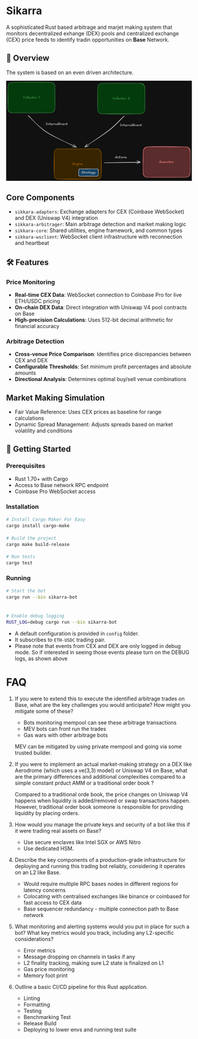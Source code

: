 # Sikarra


A sophisticated Rust based arbitrage and marjet making system that monitors decentralized exhange (DEX) pools and centralized exchange (CEX) price feeds to identify tradin opportunities on **Base** Network.

## 🚀 Overview

The system is based on an even driven architecture.



![](./docs/images/image.png)

## Core Components
- `sikkara-adapters`: Exchange adapters for CEX (Coinbase WebSocket) and DEX (Uniswap V4) integration
- `sikkara-arbitrager`: Main arbitrage detection and market making logic
- `sikkara-core`: Shared utilities, engine framework, and common types
- `sikkara-wsclient`: WebSocket client infrastructure with reconnection and heartbeat

## 🛠️ Features

### Price Monitoring
- **Real-time CEX Data**: WebSocket connection to Coinbase Pro for live ETH/USDC pricing
- **On-chain DEX Data**: Direct integration with Uniswap V4 pool contracts on Base
- **High-precision Calculations**: Uses 512-bit decimal arithmetic for financial accuracy

### Arbitrage Detection
- **Cross-venue Price Comparison**: Identifies price discrepancies between CEX and DEX
- **Configurable Thresholds**: Set minimum profit percentages and absolute amounts
- **Directional Analysis**: Determines optimal buy/sell venue combinations

## Market Making Simulation
- Fair Value Reference: Uses CEX prices as baseline for range calculations
- Dynamic Spread Management: Adjusts spreads based on market volatility and conditions

## 🚦 Getting Started

### Prerequisites

- Rust 1.70+ with Cargo
- Access to Base network RPC endpoint
- Coinbase Pro WebSocket access

### Installation

```bash
# Install Cargo Maker For Easy
cargo install cargo-make

# Build the project
cargo make build-release

# Run tests
cargo test
```


### Running

```bash
# Start the bot
cargo run --bin sikarra-bot


# Enable debug logging
RUST_LOG=debug cargo run --bin sikarra-bot
```

- A default configuration is provided in `config` folder.
- It subscribes to `ETH-USDC` trading pair.
- Please note that events from CEX and DEX are only logged in debug mode. So if interested in seeing those events please turn on the DEBUG logs, as shown above



# FAQ

1. If you were to extend this to execute the identified arbitrage trades on
Base, what are the key challenges you would anticipate? How might
you mitigate some of these?

    - Bots monitoring mempool can see these arbitrage transactions
    - MEV bots can front run the trades
    - Gas wars with other arbitrage bots

    MEV can be mitigated by using private mempool and going via some trusted builder.


2. If you were to implement an actual market-making strategy on a DEX
like Aerodrome (which uses a ve(3,3) model) or Uniswap V4 on Base,
what are the primary differences and additional complexities
compared to a simple constant prduct AMM or a traditional order book ?

    Compared to a traditional orde book, the price changes on Uniswap V4 happens when liquidity is added/removed or swap transactions happen. However, traditional order book someone is responsible for providing liquidity by placing orders.

3. How would you manage the private keys and security of a bot like this
if it were trading real assets on Base?

    - Use secure enclaves like Intel SGX or AWS Nitro
    - Use dedicated HSM.


4. Describe the key components of a production-grade infrastructure for deploying and
running this trading bot reliably, considering it operates on an L2 like Base.
    - Would require multiple RPC bases nodes in different regions for latency concerns
    - Colocating with centralised exchanges like binance or coinbased for fast access to CEX data
    - Base sequencer redundancy - multiple connection path to Base network



5. What monitoring and alerting systems would you put in place for such a bot? What
key metrics would you track, including any L2-specific considerations?
    - Error metrics
    - Message dropping on channels in tasks if any
    - L2 finality tracking, making sure L2 state is finalized on L1
    - Gas price monitoring
    - Memory foot print

6. Outline a basic CI/CD pipeline for this Rust application.
    - Linting
    - Formatting
    - Testing
    - Benchmarking Test
    - Release Build
    - Deploying to lower envs and running test suite
